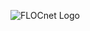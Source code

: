 ![FLOCnet Logo]("data:image/png;base64,iVBORw0KGgoAAAANSUhEUgAABDgAAAQ4CAYAAADsEGyPAAAAAXNSR0IArs4c6QAAIABJREFUeF7s3QfUXGWZAOAXRZGOCFY6uBZAurqwUqSsuKggRRQrVVAQBKRIld4EKaH3SAkpEiBAekIS0iC9QnrvPSF9z/zRXUCS")
